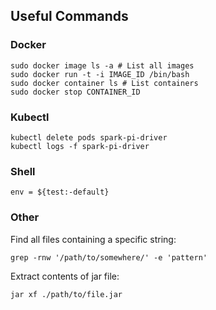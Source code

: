 ## Useful Commands

### Docker

```
sudo docker image ls -a # List all images
sudo docker run -t -i IMAGE_ID /bin/bash
sudo docker container ls # List containers
sudo docker stop CONTAINER_ID
```

### Kubectl
```
kubectl delete pods spark-pi-driver
kubectl logs -f spark-pi-driver
```


### Shell
```
env = ${test:-default}
```

### Other

Find all files containing a specific string:

```
grep -rnw '/path/to/somewhere/' -e 'pattern'
```

Extract contents of jar file:

```
jar xf ./path/to/file.jar
```